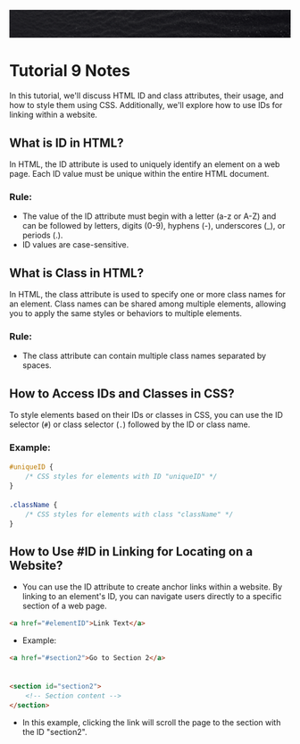 ![Banner](https://github.com/Auspicious-EX/DailyWebDev/blob/main/Day%2009/images/banner.gif?raw=true)

# Tutorial **9** Notes

In this tutorial, we'll discuss HTML ID and class attributes, their usage, and how to style them using CSS. Additionally, we'll explore how to use IDs for linking within a website.

## What is ID in HTML?

In HTML, the ID attribute is used to uniquely identify an element on a web page. Each ID value must be unique within the entire HTML document.

### Rule:
- The value of the ID attribute must begin with a letter (a-z or A-Z) and can be followed by letters, digits (0-9), hyphens (-), underscores (_), or periods (.).
- ID values are case-sensitive.

## What is Class in HTML?

In HTML, the class attribute is used to specify one or more class names for an element. Class names can be shared among multiple elements, allowing you to apply the same styles or behaviors to multiple elements.

### Rule:
- The class attribute can contain multiple class names separated by spaces.

## How to Access IDs and Classes in CSS?

To style elements based on their IDs or classes in CSS, you can use the ID selector (`#`) or class selector (`.`) followed by the ID or class name.

### Example:
```css
#uniqueID {
    /* CSS styles for elements with ID "uniqueID" */
}

.className {
    /* CSS styles for elements with class "className" */
}
```

## How to Use #ID in Linking for Locating on a Website?
- You can use the ID attribute to create anchor links within a website. By linking to an element's ID, you can navigate users directly to a specific section of a web page.

```html
<a href="#elementID">Link Text</a>
```

- Example:
```html
<a href="#section2">Go to Section 2</a>


<section id="section2">
    <!-- Section content -->
</section>
```
- In this example, clicking the link will scroll the page to the section with the ID "section2".


